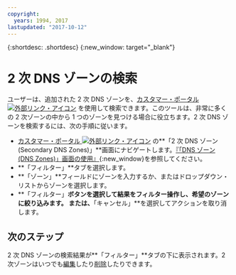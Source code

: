 ```yaml
---
copyright:
  years: 1994, 2017
lastupdated: "2017-10-12"
---
```


{:shortdesc: .shortdesc}
{:new_window: target="_blank"}

# 2 次 DNS ゾーンの検索

ユーザーは、追加された 2 次 DNS ゾーンを、[カスタマー・ポータル ![外部リンク・アイコン](../../icons/launch-glyph.svg "外部リンク・アイコン")](https://control.softlayer.com/) を使用して検索できます。このツールは、非常に多くの 2 次ゾーンの中から 1 つのゾーンを見つける場合に役立ちます。2 次 DNS ゾーンを検索するには、次の手順に従います。

* [カスタマー・ポータル ![外部リンク・アイコン](../../icons/launch-glyph.svg "外部リンク・アイコン")](https://control.softlayer.com/) の**「2 次 DNS ゾーン (Secondary DNS Zones)」**画面にナビゲートします。[『「DNS ゾーン (DNS Zones)」画面の使用』](use-dns-zones-screen.html){:new_window}を参照してください。
* **「フィルター」**タブを選択します。
* **「ゾーン」**フィールドにゾーンを入力するか、またはドロップダウン・リストからゾーンを選択します。
* **「フィルター」**ボタンを選択して結果をフィルター操作し、希望のゾーンに絞り込みます。 または、**「キャンセル」**を選択してアクションを取り消します。

## 次のステップ

2 次 DNS ゾーンの検索結果が**「フィルター」**タブの下に表示されます。2 次ゾーンはいつでも[編集](edit-secondary-dns-zone.html)したり[削除](delete-secondary-dns-zone.html)したりできます。
